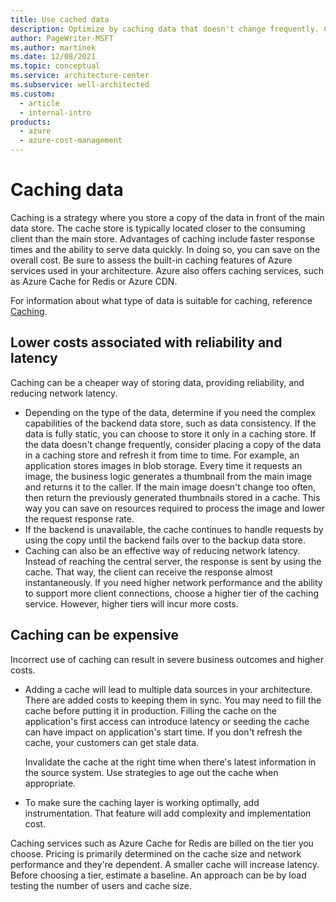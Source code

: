 ```yaml
---
title: Use cached data
description: Optimize by caching data that doesn't change frequently. Caching can result in faster response times.
author: PageWriter-MSFT
ms.author: martinek
ms.date: 12/08/2021
ms.topic: conceptual
ms.service: architecture-center
ms.subservice: well-architected
ms.custom:
  - article
  - internal-intro
products:
  - azure
  - azure-cost-management
---
```


# Caching data

Caching is a strategy where you store a copy of the data in front of the main data store. The cache store is typically located closer to the consuming client than the main store. Advantages of caching include faster response times and the ability to serve data quickly. In doing so, you can save on the overall cost. Be sure to assess the built-in caching features of Azure services used in your architecture. Azure also offers caching services, such as Azure Cache for Redis or Azure CDN.

For information about what type of data is suitable for caching, reference [Caching](/azure/architecture/best-practices/caching).

## Lower costs associated with reliability and latency

Caching can be a cheaper way of storing data, providing reliability, and reducing network latency.

- Depending on the type of the data, determine if you need the complex capabilities of the backend data store, such as data consistency. If the data is fully static, you can choose to store it only in a caching store. If the data doesn't change frequently, consider placing a copy of the data in a caching store and refresh it from time to time. For example, an application stores images in blob storage. Every time it requests an image, the business logic generates a thumbnail from the main image and returns it to the caller. If the main image doesn't change too often, then return the previously generated thumbnails stored in a cache. This way you can save on resources required to process the image and lower the request response rate.
- If the backend is unavailable, the cache continues to handle requests by using the copy until the backend fails over to the backup data store.
- Caching can also be an effective way of reducing network latency. Instead of reaching the central server, the response is sent by using the cache. That way, the client can receive the response almost instantaneously. If you need higher network performance and the ability to support more client connections, choose a higher tier of the caching service. However, higher tiers will incur more costs.

## Caching can be expensive

Incorrect use of caching can result in severe business outcomes and higher costs.

- Adding a cache will lead to multiple data sources in your architecture. There are added costs to keeping them in sync. You may need to fill the cache before putting it in production. Filling the cache on the application's first access can introduce latency or seeding the cache can have impact on application's start time. If you don't refresh the cache, your customers can get stale data.

    Invalidate the cache at the right time when there's latest information in the source system. Use strategies to age out the cache when appropriate.

- To make sure the caching layer is working optimally, add instrumentation. That feature will add complexity and implementation cost.

Caching services such as Azure Cache for Redis are billed on the tier you choose. Pricing is primarily determined on the cache size and network performance and they're dependent. A smaller cache will increase latency. Before choosing a tier, estimate a baseline. An approach can be by load testing the number of users and cache size.
